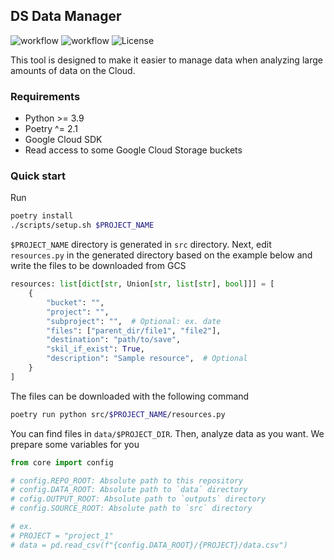## DS Data Manager

![workflow](https://github.com/Hayashi-Yudai/ds_data_manager/actions/workflows/python_ci.yml/badge.svg)
![workflow](https://github.com/Hayashi-Yudai/ds_data_manager/actions/workflows/docker_build.yml/badge.svg)
![License](https://img.shields.io/github/license/Hayashi-Yudai/ds_data_manager)

This tool is designed to make it easier to manage data when analyzing large amounts of data on the Cloud.

### Requirements

- Python >= 3.9
- Poetry ^= 2.1
- Google Cloud SDK
- Read access to some Google Cloud Storage buckets

### Quick start

Run

```bash
poetry install
./scripts/setup.sh $PROJECT_NAME
```

`$PROJECT_NAME` directory is generated in `src` directory. Next, edit `resources.py` in the generated directory based on the example below and write the files to be downloaded from GCS

```python
resources: list[dict[str, Union[str, list[str], bool]]] = [
    {
        "bucket": "",
        "project": "",
        "subproject": "",  # Optional: ex. date
        "files": ["parent_dir/file1", "file2"],
        "destination": "path/to/save",
        "skil_if_exist": True,
        "description": "Sample resource",  # Optional
    }
]
```

The files can be downloaded with the following command

```bash
poetry run python src/$PROJECT_NAME/resources.py
```

You can find files in `data/$PROJECT_DIR`. Then, analyze data as you want. We prepare some variables for you

```python
from core import config

# config.REPO_ROOT: Absolute path to this repository
# config.DATA_ROOT: Absolute path to `data` directory
# cofig.OUTPUT_ROOT: Absolute path to `outputs` directory
# config.SOURCE_ROOT: Absolute path to `src` directory

# ex.
# PROJECT = "project_1"
# data = pd.read_csv(f"{config.DATA_ROOT}/{PROJECT}/data.csv")
```
